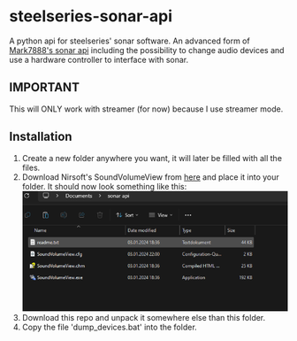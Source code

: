 # steelseries-sonar-api

A python api for steelseries' sonar software. An advanced form of <a href="https://github.com/Mark7888/steelseries-sonar-py">Mark7888's sonar api<a> including the possibility to change audio devices and use a hardware controller to interface with sonar.

## IMPORTANT 
This will ONLY work with streamer (for now) because I use streamer mode.


## Installation 
1. Create a new folder anywhere you want, it will later be filled with all the files.
2. Download Nirsoft's SoundVolumeView from <a href="https://www.nirsoft.net/utils/soundvolumeview-x64.zip)https://www.nirsoft.net/utils/soundvolumeview-x64.zip">here<a> and place it into your folder. It should now look something like this: ![Alt text](images/soundvolumeview.png)
3. Download this repo and unpack it somewhere else than this folder.
4. Copy the file 'dump_devices.bat' into the folder.
